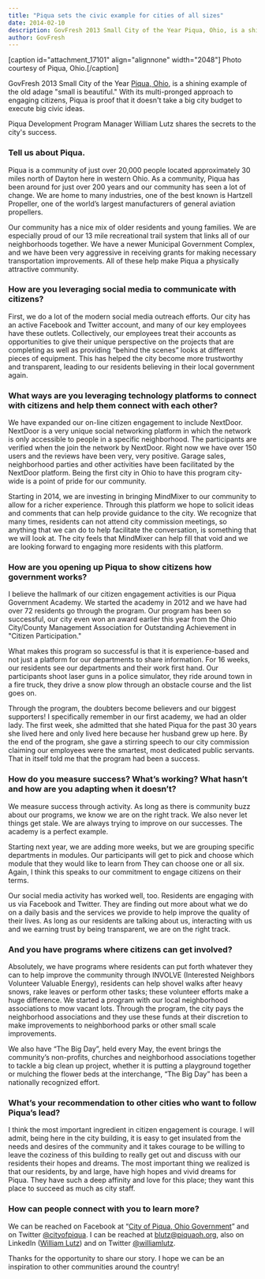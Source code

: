 ```yaml
---
title: "Piqua sets the civic example for cities of all sizes"
date: 2014-02-10
description: GovFresh 2013 Small City of the Year Piqua, Ohio, is a shining example of the old adage “small is beautiful.” With its multi-pronged approach to engaging citizens, Piqua is proof that it doesn’t take a big city budget to execute big civic ideas.
author: GovFresh
---
```


[caption id="attachment_17101" align="alignnone" width="2048"] Photo courtesy of Piqua, Ohio.[/caption]

GovFresh 2013 Small City of the Year <a href="http://www.piquaoh.org/">Piqua, Ohio</a>, is a shining example of the old adage "small is beautiful." With its multi-pronged approach to engaging citizens, Piqua is proof that it doesn't take a big city budget to execute big civic ideas.

<!--more-->

Piqua Development Program Manager William Lutz shares the secrets to the city's success.

<h3>Tell us about Piqua.</h3>

Piqua is a community of just over 20,000 people located approximately 30 miles north of Dayton here in western Ohio. As a community, Piqua has been around for just over 200 years and our community has seen a lot of change. We are home to many industries, one of the best known is Hartzell Propeller, one of the world’s largest manufacturers of general aviation propellers. 

Our community has a nice mix of older residents and young families. We are especially proud of our 13 mile recreational trail system that links all of our neighborhoods together. We have a newer Municipal Government Complex, and we have been very aggressive in receiving grants for making necessary transportation improvements. All of these help make Piqua a physically attractive community.
 
<h3>How are you leveraging social media to communicate with citizens?</h3>

First, we do a lot of the modern social media outreach efforts. Our city has an active Facebook and Twitter account, and many of our key employees have these outlets. Collectively, our employees treat their accounts as opportunities to give their unique perspective on the projects that are completing as well as providing “behind the scenes” looks at different pieces of equipment. This has helped the city become more trustworthy and transparent, leading to our residents believing in their local government again.

<h3>What ways are you leveraging technology platforms to connect with citizens and help them connect with each other?</h3>

We have expanded our on-line citizen engagement to include NextDoor. NextDoor is a very unique social networking platform in which the network is only accessible to people in a specific neighborhood. The participants are verified when the join the network by NextDoor. Right now we have over 150 users and the reviews have been very, very positive. Garage sales, neighborhood parties and other activities have been facilitated by the NextDoor platform. Being the first city in Ohio to have this program city-wide is a point of pride for our community.

Starting in 2014, we are investing in bringing MindMixer to our community to allow for a richer experience. Through this platform we hope to solicit ideas and comments that can help provide guidance to the city. We recognize that many times, residents can not attend city commission meetings, so anything that we can do to help facilitate the conversation, is something that we will look at. The city feels that MindMixer can help fill that void and we are looking forward to engaging more residents with this platform.
 
<h3>How are you opening up Piqua to show citizens how government works?</h3>

I believe the hallmark of our citizen engagement activities is our Piqua Government Academy. We started the academy in 2012 and we have had over 72 residents go through the program. Our program has been so successful, our city even won an award earlier this year from the Ohio City/County Management Association for Outstanding Achievement in "Citizen Participation."

What makes this program so successful is that it is experience-based and not just a platform for our departments to share information. For 16 weeks, our residents see our departments and their work first hand. Our participants shoot laser guns in a police simulator, they ride around town in a fire truck, they drive a snow plow through an obstacle course and the list goes on.  

Through the program, the doubters become believers and our biggest supporters! I specifically remember in our first academy, we had an older lady. The first week, she admitted that she hated Piqua for the past 30 years she lived here and only lived here because her husband grew up here.  By the end of the program, she gave a stirring speech to our city commission claiming our employees were the smartest, most dedicated public servants. That in itself told me that the program had been a success.

<h3>How do you measure success? What’s working? What hasn’t and how are you adapting when it doesn’t?</h3>

We measure success through activity. As long as there is community buzz about our programs, we know we are on the right track. We also never let things get stale. We are always trying to improve on our successes. The academy is a perfect example. 

Starting next year, we are adding more weeks, but we are grouping specific departments in modules. Our participants will get to pick and choose which module that they would like to learn from They can choose one or all six. Again, I think this speaks to our commitment to engage citizens on their terms.

Our social media activity has worked well, too. Residents are engaging with us via Facebook and Twitter. They are finding out more about what we do on a daily basis and the services we provide to help improve the quality of their lives. As long as our residents are talking about us, interacting with us and we earning trust by being transparent, we are on the right track.
 
<h3>And you have programs where citizens can get involved?</h3>

Absolutely, we have programs where residents can put forth whatever they can to help improve the community through INVOLVE (Interested Neighbors Volunteer Valuable Energy), residents can help shovel walks after heavy snows, rake leaves or perform other tasks; these volunteer efforts make a huge difference.  We started a program with our local neighborhood associations to mow vacant lots.  Through the program, the city pays the neighborhood associations and they use these funds at their discretion to make improvements to neighborhood parks or other small scale improvements.    

We also have “The Big Day”, held every May, the event brings the community’s non-profits, churches  and neighborhood associations together to tackle a big clean up project, whether it is putting a playground together or mulching the flower beds at the interchange, “The Big Day” has been a nationally recognized effort. 
 
<h3>What’s your recommendation to other cities who want to follow Piqua’s lead?</h3>

I think the most important ingredient in citizen engagement is courage.  I will admit, being here in the city building, it is easy to get insulated from the needs and desires of the community and it takes courage to be willing to leave the coziness of this building to really get out and discuss with our residents their hopes and dreams.  The most important thing we realized is that our residents, by and large, have high hopes and vivid dreams for Piqua.  They have such a deep affinity and love for this place; they want this place to succeed as much as city staff.  

<h3>How can people connect with you to learn more?</h3>

We can be reached on Facebook at “<a href="https://www.facebook.com/pages/City-of-Piqua-Ohio-Government/321212341731">City of Piqua, Ohio Government</a>” and on Twitter <a href="https://twitter.com/cityofpiqua">@cityofpiqua</a>. I can be reached at blutz@piquaoh.org, also on LinkedIn (<a href="http://www.linkedin.com/profile/view?id=22576148&amp;authType=NAME_SEARCH&amp;authToken=c7Da&amp;locale=en_US&amp;srchid=53139591392061209450&amp;srchindex=1&amp;srchtotal=1&amp;trk=vsrp_people_res_name&amp;trkInfo=VSRPsearchId%3A53139591392061209450%2CVSRPtargetId%3A22576148%2CVSRPcmpt%3Aprimary">William Lutz</a>) and on Twitter <a href="http://twitter.com/williamlutz">@williamlutz</a>.

Thanks for the opportunity to share our story. I hope we can be an inspiration to other communities around the country!
